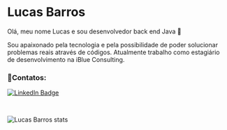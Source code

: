 <h1> Lucas Barros </h1>


Olá, meu nome Lucas e sou desenvolvedor back end Java 👋

Sou apaixonado pela tecnologia e pela possibilidade de poder solucionar problemas reais através de códigos. Atualmente trabalho como estagiário de desenvolvimento na iBlue Consulting.<br>

<h3>📱Contatos:</h3>

[![LinkedIn Badge](https://img.shields.io/badge/LinkedIn-0077B5?style=for-the-badge&logo=linkedin&logoColor=white)](https://www.linkedin.com/in/lucasbezq/)

<br>

![Lucas Barros stats](https://github-readme-stats.vercel.app/api?username=lucasbezq&show_icons=true&theme=radical)

